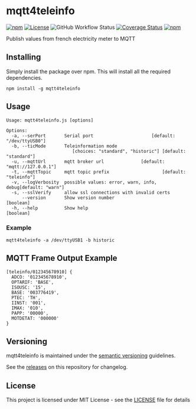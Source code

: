 # mqtt4teleinfo

[![npm](https://img.shields.io/npm/v/mqtt4teleinfo)](https://www.npmjs.com/package/mqtt4teleinfo)
[![License](https://img.shields.io/github/license/WoCha-FR/mqtt4teleinfo)](https://github.com/WoCha-FR/mqtt4teleinfo/blob/main/LICENSE)
![GitHub Workflow Status](https://img.shields.io/github/actions/workflow/status/WoCha-FR/mqtt4teleinfo/node-js.yml?branch=main)
[![Coverage Status](https://coveralls.io/repos/github/WoCha-FR/mqtt4teleinfo/badge.svg?branch=main)](https://coveralls.io/github/WoCha-FR/mqtt4teleinfo?branch=main)
[![npm](https://img.shields.io/npm/dt/mqtt4teleinfo)](https://www.npmjs.com/package/mqtt4teleinfo)

Publish values from french electricity meter to MQTT

## Installing

Simply install the package over npm. This will install all the required dependencies.

```
npm install -g mqtt4teleinfo
```

## Usage

```
Usage: mqtt4teleinfo.js [options]

Options:
  -a, --serPort       Serial port                      [default: "/dev/ttyUSB0"]
  -b, --ticMode       Teleinformation mode
                         [choices: "standard", "historic"] [default: "standard"]
  -u, --mqttUrl       mqtt broker url              [default: "mqtt://127.0.0.1"]
  -t, --mqttTopic     mqtt topic prefix                    [default: "teleinfo"]
  -v, --logVerbosity  possible values: error, warn, info, debug[default: "warn"]
  -s, --sslVerify     allow ssl connections with invalid certs
      --version       Show version number                              [boolean]
  -h, --help          Show help                                        [boolean]
```

### Example

```
mqtt4teleinfo -a /dev/ttyUSB1 -b historic
```

## MQTT Frame Output Example

```
[teleinfo/012345678910] {
  ADCO: '012345678910',
  OPTARIF: 'BASE',
  ISOUSC: '15',
  BASE: '003776419',
  PTEC: 'TH',
  IINST: '001',
  IMAX: '010',
  PAPP: '00000',
  MOTDETAT: '000000'
}
```

## Versioning

mqtt4teleinfo is maintained under the [semantic versioning](https://semver.org/) guidelines.

See the [releases](https://github.com/WoCha-FR/mqtt4teleinfo/releases) on this repository for changelog.

## License

This project is licensed under MIT License - see the [LICENSE](LICENSE) file for details
